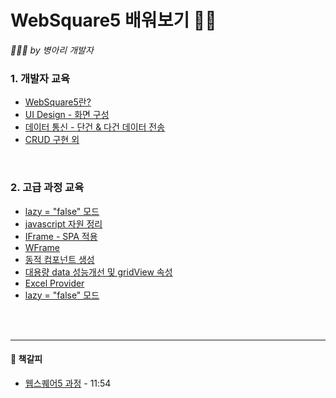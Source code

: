 # WebSquare5 배워보기 👩‍💻
*🐥🐣🐤 by 병아리 개발자*
<br/>

### 1. 개발자 교육

- [WebSquare5란?](./Beginners/Summary1.md)
- [UI Design - 화면 구성](./Beginners/Summary2.md)
- [데이터 통신 - 단건 & 다건 데이터 전송](./Beginners/Summary3.md)
- [CRUD 구현 외](./Summary4.md)
<br/>

### 2. 고급 과정 교육

- [lazy = "false" 모드](./Advanced/AdvSummary1.md)
- [javascript 자원 정리](./Advanced/AdvSummary2.md)
- [IFrame - SPA 적용](./Advanced/AdvSummary3.md)
- [WFrame](./Advanced/AdvSummary4.md)
- [동적 컴포넌트 생성](./Advanced/AdvSummary5.md)
- [대용량 data 성능개선 및 gridView 속성](./Advanced/AdvSummary6.md)
- [Excel Provider](./Advanced/AdvSummary7.md)
- [lazy = "false" 모드](./Advanced/AdvSummary8.md)

<br/>
<br/>
<hr>

#### 🔖 책갈피

- [웹스퀘어5  과정](https://www.youtube.com/watch?v=GkQsHDxqldA&list=PL7a9HhkvOVb09T_2Xdxs4sPgyDjkGlT9G&index=9) - 11:54
